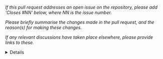 _If this pull request addresses an open issue on the repository, please add 'Closes #NN' below, where NN is the issue number._


_Please briefly summarise the changes made in the pull request, and the reason(s) for making these changes._


_If any relevant discussions have taken place elsewhere, please provide links to these._


<details>

For more guidance on how to contribute changes to a Carpentries project, please review [the Contributing Guide](CONTRIBUTING.md) and [Code of Conduct](https://docs.carpentries.org/topic_folders/policies/code-of-conduct.html).

Please keep in mind that lesson Maintainers are volunteers and it may be some time before they can respond to your contribution. Although not all contributions can be incorporated into the lesson materials, we appreciate your time and effort to improve the curriculum. If you have any questions about the lesson maintenance process or would like to volunteer your time as a contribution reviewer, please contact The Carpentries Team at team@carpentries.org.

</details>

